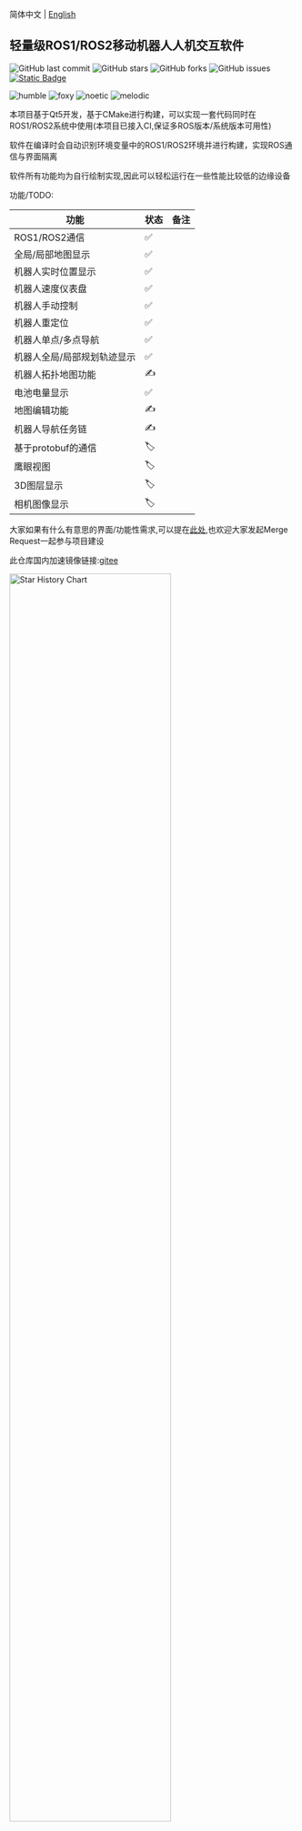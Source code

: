 <!--
 * @Author: chengyangkj chengyangkj@qq.com
 * @Date: 2023-09-02 07:23:43
 * @LastEditors: chengyangkj chengyangkj@qq.com
 * @LastEditTime: 2023-10-06 14:03:03
 * @FilePath: /ROS2_Qt5_Gui_App/README.md
-->
简体中文 | [English](./README_en.md)
## 轻量级ROS1/ROS2移动机器人人机交互软件

![GitHub last commit](https://img.shields.io/github/last-commit/chengyangkj/Ros_Qt5_Gui_App?style=flat-square)
![GitHub stars](https://img.shields.io/github/stars/chengyangkj/Ros_Qt5_Gui_App?style=flat-square)
![GitHub forks](https://img.shields.io/github/forks/chengyangkj/Ros_Qt5_Gui_App?style=flat-square)
![GitHub issues](https://img.shields.io/github/issues/chengyangkj/Ros_Qt5_Gui_App?style=flat-square)
<a href="http://qm.qq.com/cgi-bin/qm/qr?_wv=1027&k=mvzoO6tJQtu0ZQYa_itHW7JrT0i4OCdK&authKey=exOT53pUpRG85mwuSMstWKbLlnrme%2FEuJE0Rt%2Fw6ONNvfHqftoWMay03mk1Qi7yv&noverify=0&group_code=797497206">
<img alt="Static Badge" src="https://img.shields.io/badge/QQ%e7%be%a4-797497206-purple">
</a>

![humble](https://github.com/chengyangkj/Ros_Qt5_Gui_App/actions/workflows/ros_humble_build.yaml/badge.svg)
![foxy](https://github.com/chengyangkj/Ros_Qt5_Gui_App/actions/workflows/ros_foxy_build.yaml/badge.svg)
![noetic](https://github.com/chengyangkj/Ros_Qt5_Gui_App/actions/workflows/ros_noetic_build.yaml/badge.svg)
![melodic](https://github.com/chengyangkj/Ros_Qt5_Gui_App/actions/workflows/ros_melodic_build.yaml/badge.svg)


<!-- 
<a href="https://www.bilibili.com/video/BV14h4y1w7TC">
<img alt="Static Badge" src="https://img.shields.io/badge/%E8%A7%86%E9%A2%91%E6%95%99%E7%A8%8B-208647">
</a>
<a href="https://www.bilibili.com/video/BV11h4y1y74H">
<img alt="Static Badge" src="https://img.shields.io/badge/Linux%E9%83%A8%E7%BD%B2%E8%A7%86%E9%A2%91-208647">
</a>
-->


本项目基于Qt5开发，基于CMake进行构建，可以实现一套代码同时在ROS1/ROS2系统中使用(本项目已接入CI,保证多ROS版本/系统版本可用性)

软件在编译时会自动识别环境变量中的ROS1/ROS2环境并进行构建，实现ROS通信与界面隔离

软件所有功能均为自行绘制实现,因此可以轻松运行在一些性能比较低的边缘设备

功能/TODO:
  
| 功能                        | 状态 | 备注 |
| --------------------------- | ---- | ---- |
| ROS1/ROS2通信               | ✅    |      |
| 全局/局部地图显示           | ✅    |      |
| 机器人实时位置显示          | ✅    |      |
| 机器人速度仪表盘            | ✅    |      |
| 机器人手动控制              | ✅    |      |
| 机器人重定位                | ✅    |      |
| 机器人单点/多点导航         | ✅    |      |
| 机器人全局/局部规划轨迹显示 | ✅    |      |
| 机器人拓扑地图功能          | ✍    |      |
| 电池电量显示                | ✅    |      |
| 地图编辑功能                | ✍    |      |
| 机器人导航任务链            | ✍    |      |
| 基于protobuf的通信          | 🏷️    |      |
| 鹰眼视图                    | 🏷️    |      |
| 3D图层显示                  | 🏷️    |      |
| 相机图像显示                | 🏷️    |      |

大家如果有什么有意思的界面/功能性需求,可以提在[此处](https://github.com/chengyangkj/Ros_Qt5_Gui_App/issues/29),也欢迎大家发起Merge Request一起参与项目建设

此仓库国内加速镜像链接:[gitee](https://gitee.com/chengyangkj/Ros_Qt5_Gui_App)

  <picture>
    <source media="(prefers-color-scheme: dark)" srcset="https://api.star-history.com/svg?repos=chengyangkj/Ros_Qt5_Gui_App&type=Timeline&theme=dark" />
    <source media="(prefers-color-scheme: light)" srcset="https://api.star-history.com/svg?repos=chengyangkj/Ros_Qt5_Gui_App&type=Timeline" />
    <img alt="Star History Chart" src="https://api.star-history.com/svg?repos=chengyangkj/Ros_Qt5_Gui_App&type=Timeline" width="75%" />
  </picture>

## 项目截图

![image.png](./doc/images/main.png)

![image.png](./doc/images/main.gif)

<!-- TOC -->
## 目录

- [一,Release 版本下载使用](#一release-版本下载使用)
- [二,编译](#二编译)
  - [1,环境安装](#1环境安装)
  - [2,克隆/下载本项目:](#2克隆下载本项目)
  - [3,编译项目](#3编译项目)
  - [4,运行项目](#4运行项目)
- [三,使用说明](#三使用说明)
    - [3.1,多机通信配置](#31多机通信配置)
    - [3.2,配置文件](#32配置文件)
    - [3.3,重定位位姿态发布](#33重定位位姿态发布)
    - [3.4,导航目标点设置](#34导航目标点设置)
    - [3.5,手动控制机器人](#35手动控制机器人)
    - [3.6,速度仪表盘](#36速度仪表盘)
    - [3.7,电池电量显示](#37电池电量显示)
- [四,相关链接](#四相关链接)
- [五,相关教程及交流群](#五相关教程及交流群)

<!-- /TOC -->

# 一,Release 版本下载使用

使用Release版本的前提:系统ROS环境已安装,并且source到环境变量中

本仓库使用CI自动生成各平台的Release版本,在项目的[Release页面](https://github.com/chengyangkj/Ros_Qt5_Gui_App/releases)下载最新对应ROS版本的Release版本，理论上解压后即可使用。
使用方法:
在终端进入解压后的文件夹路径,执行如下命令:

```
sudo chmod a+x ./ros_qt5_gui_app
./ros_qt5_gui_app

```
如果Release版本下载后使用不了，可以参考[二,编译](#二编译)进行自行编译使用

# 二,编译


注意，为了保证此项目同时兼容ROS1与ROS2，此项目不使用ROS1/ROS2的catkin_make/colcon构建系统进行够建，而是使用标准CMake进行构建，这也就意味着，本项目不会被ROS自动识别为功能包
可以参考以下教程从0开始构建/运行此项目:

## 1,环境安装 

理论上只需要安装如下基础包就可以编译此项目:

```
sudo apt-get update
sudo apt-get install qtbase5-private-dev libqt5svg5-dev -y
```

如果以上安装后还不行，可以执行如下指令安装全部依赖:

```
sudo apt-get install qtbase5-dev qt5-qmake qtbase5-dev-tools qtbase5-private-dev libeigen3-dev libgtest-dev -y

```

## 2,克隆/下载本项目:


```
mkdir -p ~/qt_ws
cd ~/qt_ws
git clone https://github.com/chengyangkj/Ros_Qt5_Gui_App
```

note:如果github下载过慢,可以使用以下指令从gitee拉取

```
git clone https://gitee.com/chengyangkj/Ros_Qt5_Gui_App

```

## 3,编译项目

可以手动执行如下命令进行编译(会根据环境变量自动识别ROS1还是ROS2环境):
```
cd ~/qt_ws/ROS2_Qt5_Gui_App
mkdir -p build
cd build
cmake ..
make

```
或者执行如下脚本手动指定ROS版本并进行一键编译:

```
cd ~/qt_ws/ROS2_Qt5_Gui_App

```
ROS1:

```
sh ./build_ros1.sh

```
ROS2

```
sh ./build_ros2.sh
```
## 4,运行项目

```
cd ~/qt_ws/ROS2_Qt5_Gui_App/build
./ros_qt5_gui_app

```

软件配置文件路径(运行一次软件后会自动生成在可执行程序相对路径下):

```

~/qt_ws/ROS2_Qt5_Gui_App/build/config.json

```

# 三,使用说明

### 3.1,多机通信配置

针对于ROS新手的温馨提示:此项配置,如果是单机使用即本软件运行在机器人身上,没有跨机器使用就不用配置，直接跳过即可.如果需要将本软件运行在自己的笔记本上,去连接远程的机器人的情况下需要进行配置

ROS1/ROS2的多机通信完全依赖ROS原生(环境变量添加ROS_MASTER_URI与ROS_IP/ROS_DOMAINID),不再由用户手动指定,减轻新手使用负担

ROS1:

配置参考：多机通讯教程[csdn 博客](https://blog.csdn.net/qq_38441692/article/details/98205852)

ROS2:

环境变量多机配置相同的ROS_DOMAINID

### 3.2,配置文件

第一次运行后，会在可执行程序同级目录生成config.json,修改此配置文件即可(需要注意Json格式),修改后重启生效,具体配置说明详见[配置文件说明](./doc/config.md)


### 3.3,重定位位姿态发布

程序可以拖动式的设置机器人初始位置（重定位）,相对于Rviz,拖动时可以实时查看激光匹配情况,重定位更加精准

![image.png](./doc/images/reloc.jpg)

![image.png](./doc/images/reloc.gif)

注意:如果设置无效,需要检查config.json中设置：

```
{
      "display_name": "Reloc",
      "topic": "/initialpose",
      "enable": true
}
```
为自己机器人监听的重定位Topic名称


### 3.4,导航目标点设置

程序可以拖动式的设置机器人导航目标点（导航）使用图文说明如下:

![image.png](./doc/images/nav_goal_send.jpg)

![image.png](./doc/images/nav_goal_send2.jpg)

![image.png](./doc/images/set_nav_goal.gif)

注意:如果设置无效,需要检查config.json中设置：

```
{
      "display_name": "NavGoal",
      "topic": "/move_base_simple/goal",
      "enable": true
}
```
为自己机器人监听的导航目标点Topic名称


### 3.5,手动控制机器人

软件支持发布实时速度到底盘:

![image.png](./doc/images/manual_control.jpg)

对应按钮上的文字，可以由键盘对应按钮同步调用

注意:如果设置无效,需要检查config.json中设置：

```
{
      "display_name": "Speed",
      "topic": "/cmd_vel",
      "enable": true
}

```
为实际机器人监听的速度控制话题

### 3.6,速度仪表盘

软件支持实时显示机器人速度:

![image.png](./doc/images/speed_dashboard.jpg)

注意:如果设置无效,需要检查config.json中设置：

```
{
      "display_name": "Odometry",
      "topic": "/odom",
      "enable": true
}
```

为机器人时机发布的里程计话题

### 3.7,电池电量显示

软件支持实时显示机器人电量,在配置中配置话题名，电池电量的Topic类型为:sensor_msgs::BatteryState

```
{
      "display_name": "Battery",
      "topic": "/battery",
      "enable": true
}
```

![image.png](./doc/images/battery_state.png)


# 四,相关链接


| 友链名                                                                             | 支持平台                  | 功能                                                                                                   |
| ---------------------------------------------------------------------------------- | ------------------------- | ------------------------------------------------------------------------------------------------------ |
| [master](https://github.com/chengyangkj/Ros_Qt5_Gui_App/tree/master)               | Win10 Ubuntu              | ROS + QWidget + QGraphicsview自绘制可视化界面显示                                                      |
| [qml_hmi](https://github.com/chengyangkj/Ros_Qt5_Gui_App/tree/qml_hmi)             | Win10 Ubuntu              | ROS + QML + C++混合编程，qml自绘制地图，激光雷达可视化显示等demo                                       |
| [simple](https://github.com/chengyangkj/Ros_Qt5_Gui_App/tree/simple)               | Win10 Ubuntu              | ROS + QWidget + Librviz进行可视化显示，为《ROS人机交互软件开发》系列课程中实现的版本，CSDN博客例程版本 |
| [rviz_tree](https://github.com/chengyangkj/Ros_Qt5_Gui_App/tree/rviz_tree)         | Win10 Ubuntu              | ROS + QWidget + Librviz原生图层Api实现图层管理，不需手动创建图层                                       |
| [ros_qt_demo](https://github.com/chengyangkj/Ros_Qt5_Gui_App/tree/ros_qt_demo)     | Win10 Ubuntu              | cakin_create_qt_pkg 创建的原始包，cmakelist.txt已配置好改为qt5，可以直接编译运行                       |
| [ros2_qt_demo](https://github.com/chengyangkj/ros2_qt_demo)                        | ROS2                      | 在ROS2平台上运行的qt demo包，cmakelist.txt已配置好改为qt5，可以直接colcon build 编译使用               |
| [ROS2_Qt5_Gui_App](https://github.com/chengyangkj/ROS2_Qt5_Gui_App)                | ROS2                      | 与本仓库代码完全相同/停止维护                                                                          |
| [Flutter App](https://github.com/chengyangkj/Ros_Qt5_Gui_App/tree/ros_flutter_app) | 基于flutter实现多平台运行 | 逐步推进.....                                                                                          |


# 五,相关教程及交流群

 **本系列教程文章专栏:**

[ROS机器人GUI程序开发](https://blog.csdn.net/qq_38441692/category_9863968.html)

 **本系列课程已上线古月学院，欢迎感兴趣的小伙伴订阅：**

 1. [ROS Qt开发环境搭建以及基础知识介绍](https://class.guyuehome.com/detail/p_5eba414d58533_Uh4XTbPi/6)
 2. [ROS人机交互软件的界面开发](https://class.guyuehome.com/detail/p_5ec490a8d7bd7_b7ucPqUs/6)
 3. [ROS Rviz组件开发方法](https://class.guyuehome.com/detail/p_5edf2d27a1942_foy4nqci/6)
 4. [如何实现ROS windows人机交互软件](https://class.guyuehome.com/detail/p_5fc5ab97e4b04db7c091f475/6)
 
![在这里插入图片描述](https://img-blog.csdnimg.cn/20200612194143186.png?x-oss-process=image/watermark,type_ZmFuZ3poZW5naGVpdGk,shadow_10,text_aHR0cHM6Ly9ibG9nLmNzZG4ubmV0L3FxXzM4NDQxNjky,size_16,color_FFFFFF,t_70)

**开发交流QQ群：** 797497206
